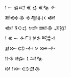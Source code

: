 <div class='block'>
<div class='line'>𒁹 𒀸 𒌗𒀊 𒌍 𒌓 𒌍𒆚 𒅆</div>
<div class='line'>𒋢𒂔𒆠 𒄴𒆷𒈬𒌋 𒅥</div>
<div class='line'>𒅴 𒀀𒄭𒌓 𒆳𒈥𒌅𒆠 𒂗𒂖</div>
<div class='line'>𒁹 𒌍 𒀸 𒅆𒇲𒋙 𒃻𒉿𒅋</div>
<div class='line'>𒋗𒁍𒌌𒋾 𒆳 𒋤𒋾</div>
<div class='line'>𒀀𒈾 𒈗 𒋙 𒁺𒆚</div>
<div class='line'>𒊭 𒁹𒁍𒌌𒇻𒁲</div>
</div>